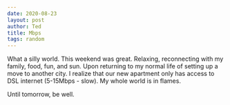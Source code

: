 ```yaml
---
date: 2020-08-23
layout: post
author: Ted
title: Mbps
tags: random
---
```

What a silly world. This weekend was great. Relaxing, reconnecting with my family, food, fun, and sun. Upon returning to my normal life of setting up a move to another city. I realize that our new apartment only has access to DSL internet (5-15Mbps - slow). My whole world is in flames.

Until tomorrow, be well.
